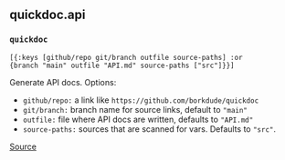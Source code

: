 ## quickdoc.api
### `quickdoc`
<code>[{:keys [github/repo git/branch outfile source-paths] :or {branch "main" outfile "API.md" source-paths ["src"]}}]</code><br>

Generate API docs. Options:
  - `github/repo:` a link like `https://github.com/borkdude/quickdoc`
  - `git/branch:` branch name for source links, default to `"main"`
  - `outfile:` file where API docs are written, defaults to `"API.md"`
  - `source-paths:` sources that are scanned for vars. Defaults to `"src"`.

[Source](https://github.com/borkdude/quickdoc/blob/main/src/quickdoc/api.cljc#L5-L55)
